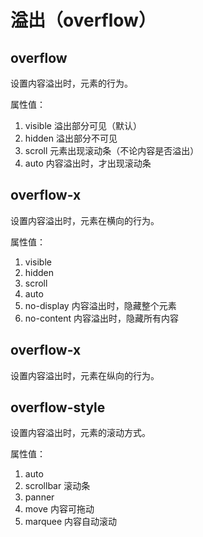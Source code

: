 溢出（overflow）
==============

overflow
--------

设置内容溢出时，元素的行为。

属性值：

1. visible 溢出部分可见（默认）
2. hidden 溢出部分不可见
3. scroll 元素出现滚动条（不论内容是否溢出）
4. auto 内容溢出时，才出现滚动条

overflow-x
----------

设置内容溢出时，元素在横向的行为。

属性值：

1. visible
2. hidden
3. scroll
4. auto
5. no-display 内容溢出时，隐藏整个元素
6. no-content 内容溢出时，隐藏所有内容

overflow-x
----------

设置内容溢出时，元素在纵向的行为。

overflow-style
--------------

设置内容溢出时，元素的滚动方式。

属性值：

1. auto
2. scrollbar 滚动条
3. panner
4. move 内容可拖动
5. marquee 内容自动滚动